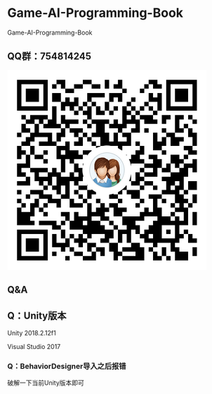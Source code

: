 # Game-AI-Programming-Book
Game-AI-Programming-Book

## QQ群：754814245     

![QQ群](/Help/Icon/754814245.png)     

## Q&A

## Q：Unity版本

Unity 2018.2.12f1

Visual Studio 2017

### Q：BehaviorDesigner导入之后报错

破解一下当前Unity版本即可

